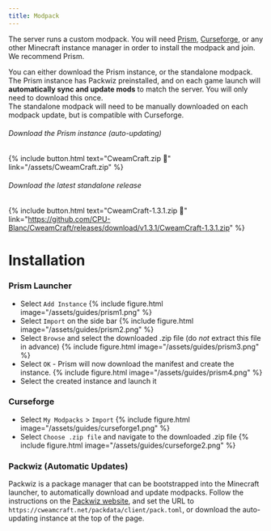 ```yaml
---
title: Modpack
---
```


The server runs a custom modpack. You will need [Prism](https://prismlauncher.org/), [Curseforge](https://www.curseforge.com/download/app), or any other Minecraft instance manager in order to install the modpack and join. We recommend Prism.

You can either download the Prism instance, or the standalone modpack. The Prism instance has Packwiz preinstalled, and on each game launch will **automatically sync and update mods** to match the server. You will only need to download this once.\
The standalone modpack will need to be manually downloaded on each modpack update, but is compatible with Curseforge.

###### Download the Prism instance (auto-updating)
{% include button.html text="CweamCraft.zip 📁" link="/assets/CweamCraft.zip" %}

###### Download the latest standalone release
{% include button.html text="CweamCraft-1.3.1.zip 📁" link="https://github.com/CPU-Blanc/CweamCraft/releases/download/v1.3.1/CweamCraft-1.3.1.zip" %}

# Installation
### Prism Launcher
- Select `Add Instance`
{% include figure.html image="/assets/guides/prism1.png" %}
- Select `Import` on the side bar
{% include figure.html image="/assets/guides/prism2.png" %}
- Select `Browse` and select the downloaded .zip file (do *not* extract this file in advance)
{% include figure.html image="/assets/guides/prism3.png" %}
- Select `OK` - Prism will now download the manifest and create the instance.
{% include figure.html image="/assets/guides/prism4.png" %}
- Select the created instance and launch it

### Curseforge
- Select `My Modpacks` > `Import`
{% include figure.html image="/assets/guides/curseforge1.png" %}
- Select `Choose .zip file` and navigate to the downloaded .zip file
{% include figure.html image="/assets/guides/curseforge2.png" %}

### Packwiz (Automatic Updates)
Packwiz is a package manager that can be bootstrapped into the Minecraft launcher, to automatically download and update modpacks. Follow the instructions on the [Packwiz website](https://packwiz.infra.link/tutorials/installing/packwiz-installer/), and set the URL to `https://cweamcraft.net/packdata/client/pack.toml`, or download the auto-updating instance at the top of the page.